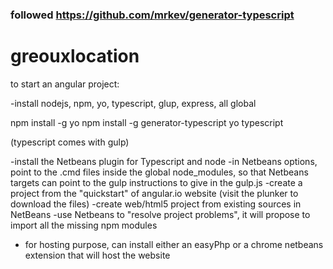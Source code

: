### followed https://github.com/mrkev/generator-typescript

# greouxlocation

to start an angular project:

-install nodejs, npm, yo, typescript, glup, express, all global

npm install -g yo
npm install -g generator-typescript
yo typescript

(typescript comes with gulp)

-install the Netbeans plugin for Typescript and node
-in Netbeans options, point to the .cmd files inside the global node_modules, so that Netbeans targets can point to the gulp instructions to give in the gulp.js
-create a project from the "quickstart" of angular.io website (visit the plunker to download the files)
-create web/html5 project from existing sources in NetBeans
-use Netbeans to "resolve project problems", it will  propose to import all the missing npm modules

- for hosting purpose, can install either an easyPhp or a chrome netbeans extension that will host the website
